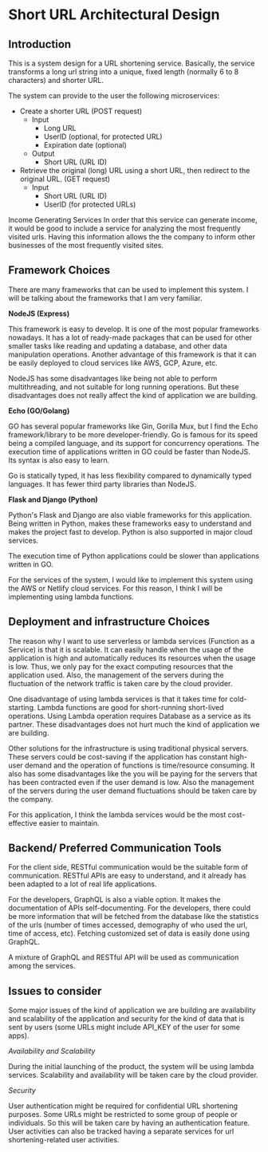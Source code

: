 # Short URL Architectural Design

## Introduction
This is a system design for a URL shortening service. Basically, the service transforms a long url string into a unique, fixed length (normally 6 to 8 characters) and shorter URL.

The system can provide to the user the following microservices:

* Create a shorter URL (POST request)
  * Input
    * Long URL
    * UserID (optional, for protected URL)
    * Expiration date (optional)
  * Output
    * Short URL (URL ID)
* Retrieve the original (long) URL using a short URL, then redirect to the original URL. (GET request)
  * Input
    * Short URL (URL ID)
    * UserID (for protected URLs)

Income Generating Services
In order that this service can generate income, it would be good to include a service for analyzing the most frequently visited urls. Having this information allows the the company to inform other businesses of the most frequently visited sites.


## Framework Choices
There are many frameworks that can be used to implement this system. I will be talking about the frameworks that I am very familiar.

**NodeJS (Express)**

This framework is easy to develop. It is one of the most popular frameworks nowadays. It has a lot of ready-made packages that can be used for other smaller tasks like reading and updating a database, and other data manipulation operations. Another advantage of this framework is that it can be easily deployed to cloud services like AWS, GCP, Azure, etc.

NodeJS has some disadvantages like being not able to perform multithreading, and not suitable for long running operations. But these disadvantages does not really affect the kind of application we are building.

**Echo (GO/Golang)**

GO has several popular frameworks like Gin, Gorilla Mux, but I find the Echo framework/library to be more developer-friendly. Go is famous for its speed being a compiled language, and its support for concurrency operations. The execution time of applications written in GO could be faster than NodeJS. Its syntax is also easy to learn.

Go is statically typed, it has less flexibility compared to dynamically typed languages. It has fewer third party libraries than NodeJS.

**Flask and Django (Python)**

Python's Flask and Django are also viable frameworks for this application. Being written in Python, makes these frameworks easy to understand and makes the project fast to develop. Python is also supported in major cloud services.

The execution time of Python applications could be slower than applications written in GO.

For the services of the system, I would like to implement this system using the AWS or Netlify cloud services. For this reason, I think I will be implementing using lambda functions.

## Deployment and infrastructure Choices

The reason why I want to use serverless or lambda services (Function as a Service) is that it is scalable. It can easily handle when the usage of the application is high and automatically reduces its resources when the usage is low. Thus, we only pay for the exact computing resources that the application used. Also, the management of the servers during the fluctuation of the network traffic is taken care by the cloud provider.

One disadvantage of using lambda services is that it takes time for cold-starting. Lambda functions are good for short-running short-lived operations. Using Lambda operation requires Database as a service as its partner. These disadvantages does not hurt much the kind of application we are building.

Other solutions for the infrastructure is using traditional physical servers. These servers could be cost-saving if the application has constant high-user demand and the operation of functions is time/resource consuming. It also has some disadvantages like the you will be paying for the servers that has been contracted even if the user demand is low. Also the management of the servers during the user demand fluctuations should be taken care by the company.

For this application, I think the lambda services would be the most cost-effective easier to maintain.

## Backend/ Preferred Communication Tools

For the client side, RESTful communication would be the suitable form of communication. RESTful APIs are easy to understand, and it already has been adapted to a lot of real life applications.

For the developers, GraphQL is also a viable option. It makes the documentation of APIs self-documenting. For the developers, there could be more information that will be fetched from the database like the statistics of the urls (number of times accessed, demography of who used the url, time of access, etc). Fetching customized set of data is easily done using GraphQL.

A mixture of GraphQL and RESTful API will be used as communication among the services.

## Issues to consider

Some major issues of the kind of application we are building are availability and scalability of the application and security for the kind of data that is sent by users (some URLs might include API_KEY of the user for some apps).

*Availability and Scalability*

During the initial launching of the product, the system will be using lambda services. Scalability and availability will be taken care by the cloud provider.

*Security*

User authentication might be required for confidential URL shortening purposes. Some URLs might be restricted to some group of people or individuals. So this will be taken care by having an authentication feature. User activities can also be tracked having a separate services for url shortening-related user activities.





